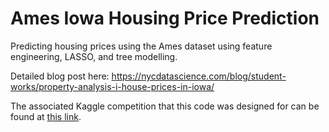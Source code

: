 # Ames Iowa Housing Price Prediction

Predicting housing prices using the Ames dataset using feature engineering, LASSO, and tree modelling.  

Detailed blog post here: https://nycdatascience.com/blog/student-works/property-analysis-i-house-prices-in-iowa/

The associated Kaggle competition that this code was designed for can be found at [this link](https://www.kaggle.com/c/house-prices-advanced-regression-techniques/overview).
